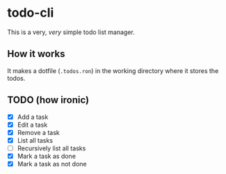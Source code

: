 # todo-cli

This is a very, _very_ simple todo list manager.

## How it works

It makes a dotfile (`.todos.ron`) in the working directory where it stores the todos.

## TODO (how ironic)

- [x] Add a task
- [x] Edit a task
- [x] Remove a task
- [x] List all tasks
- [ ] Recursively list all tasks
- [x] Mark a task as done
- [x] Mark a task as not done
